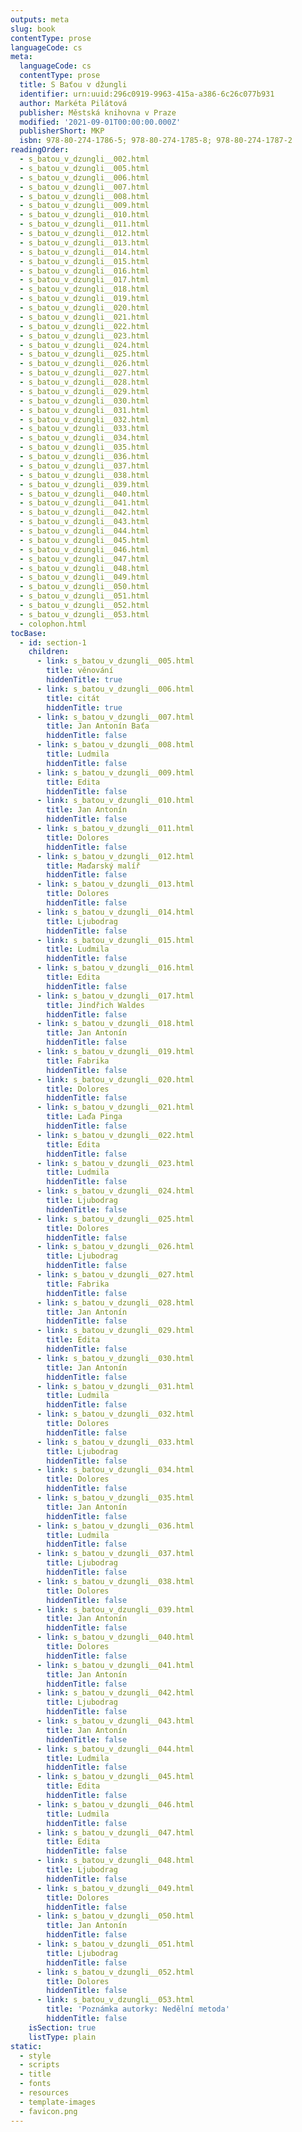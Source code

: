 ```yaml
---
outputs: meta
slug: book
contentType: prose
languageCode: cs
meta:
  languageCode: cs
  contentType: prose
  title: S Baťou v džungli
  identifier: urn:uuid:296c0919-9963-415a-a386-6c26c077b931
  author: Markéta Pilátová
  publisher: Městská knihovna v Praze
  modified: '2021-09-01T00:00:00.000Z'
  publisherShort: MKP
  isbn: 978-80-274-1786-5; 978-80-274-1785-8; 978-80-274-1787-2
readingOrder:
  - s_batou_v_dzungli__002.html
  - s_batou_v_dzungli__005.html
  - s_batou_v_dzungli__006.html
  - s_batou_v_dzungli__007.html
  - s_batou_v_dzungli__008.html
  - s_batou_v_dzungli__009.html
  - s_batou_v_dzungli__010.html
  - s_batou_v_dzungli__011.html
  - s_batou_v_dzungli__012.html
  - s_batou_v_dzungli__013.html
  - s_batou_v_dzungli__014.html
  - s_batou_v_dzungli__015.html
  - s_batou_v_dzungli__016.html
  - s_batou_v_dzungli__017.html
  - s_batou_v_dzungli__018.html
  - s_batou_v_dzungli__019.html
  - s_batou_v_dzungli__020.html
  - s_batou_v_dzungli__021.html
  - s_batou_v_dzungli__022.html
  - s_batou_v_dzungli__023.html
  - s_batou_v_dzungli__024.html
  - s_batou_v_dzungli__025.html
  - s_batou_v_dzungli__026.html
  - s_batou_v_dzungli__027.html
  - s_batou_v_dzungli__028.html
  - s_batou_v_dzungli__029.html
  - s_batou_v_dzungli__030.html
  - s_batou_v_dzungli__031.html
  - s_batou_v_dzungli__032.html
  - s_batou_v_dzungli__033.html
  - s_batou_v_dzungli__034.html
  - s_batou_v_dzungli__035.html
  - s_batou_v_dzungli__036.html
  - s_batou_v_dzungli__037.html
  - s_batou_v_dzungli__038.html
  - s_batou_v_dzungli__039.html
  - s_batou_v_dzungli__040.html
  - s_batou_v_dzungli__041.html
  - s_batou_v_dzungli__042.html
  - s_batou_v_dzungli__043.html
  - s_batou_v_dzungli__044.html
  - s_batou_v_dzungli__045.html
  - s_batou_v_dzungli__046.html
  - s_batou_v_dzungli__047.html
  - s_batou_v_dzungli__048.html
  - s_batou_v_dzungli__049.html
  - s_batou_v_dzungli__050.html
  - s_batou_v_dzungli__051.html
  - s_batou_v_dzungli__052.html
  - s_batou_v_dzungli__053.html
  - colophon.html
tocBase:
  - id: section-1
    children:
      - link: s_batou_v_dzungli__005.html
        title: věnování
        hiddenTitle: true
      - link: s_batou_v_dzungli__006.html
        title: citát
        hiddenTitle: true
      - link: s_batou_v_dzungli__007.html
        title: Jan Antonín Baťa
        hiddenTitle: false
      - link: s_batou_v_dzungli__008.html
        title: Ludmila
        hiddenTitle: false
      - link: s_batou_v_dzungli__009.html
        title: Edita
        hiddenTitle: false
      - link: s_batou_v_dzungli__010.html
        title: Jan Antonín
        hiddenTitle: false
      - link: s_batou_v_dzungli__011.html
        title: Dolores
        hiddenTitle: false
      - link: s_batou_v_dzungli__012.html
        title: Maďarský malíř
        hiddenTitle: false
      - link: s_batou_v_dzungli__013.html
        title: Dolores
        hiddenTitle: false
      - link: s_batou_v_dzungli__014.html
        title: Ljubodrag
        hiddenTitle: false
      - link: s_batou_v_dzungli__015.html
        title: Ludmila
        hiddenTitle: false
      - link: s_batou_v_dzungli__016.html
        title: Edita
        hiddenTitle: false
      - link: s_batou_v_dzungli__017.html
        title: Jindřich Waldes
        hiddenTitle: false
      - link: s_batou_v_dzungli__018.html
        title: Jan Antonín
        hiddenTitle: false
      - link: s_batou_v_dzungli__019.html
        title: Fabrika
        hiddenTitle: false
      - link: s_batou_v_dzungli__020.html
        title: Dolores
        hiddenTitle: false
      - link: s_batou_v_dzungli__021.html
        title: Laďa Pinga
        hiddenTitle: false
      - link: s_batou_v_dzungli__022.html
        title: Edita
        hiddenTitle: false
      - link: s_batou_v_dzungli__023.html
        title: Ludmila
        hiddenTitle: false
      - link: s_batou_v_dzungli__024.html
        title: Ljubodrag
        hiddenTitle: false
      - link: s_batou_v_dzungli__025.html
        title: Dolores
        hiddenTitle: false
      - link: s_batou_v_dzungli__026.html
        title: Ljubodrag
        hiddenTitle: false
      - link: s_batou_v_dzungli__027.html
        title: Fabrika
        hiddenTitle: false
      - link: s_batou_v_dzungli__028.html
        title: Jan Antonín
        hiddenTitle: false
      - link: s_batou_v_dzungli__029.html
        title: Edita
        hiddenTitle: false
      - link: s_batou_v_dzungli__030.html
        title: Jan Antonín
        hiddenTitle: false
      - link: s_batou_v_dzungli__031.html
        title: Ludmila
        hiddenTitle: false
      - link: s_batou_v_dzungli__032.html
        title: Dolores
        hiddenTitle: false
      - link: s_batou_v_dzungli__033.html
        title: Ljubodrag
        hiddenTitle: false
      - link: s_batou_v_dzungli__034.html
        title: Dolores
        hiddenTitle: false
      - link: s_batou_v_dzungli__035.html
        title: Jan Antonín
        hiddenTitle: false
      - link: s_batou_v_dzungli__036.html
        title: Ludmila
        hiddenTitle: false
      - link: s_batou_v_dzungli__037.html
        title: Ljubodrag
        hiddenTitle: false
      - link: s_batou_v_dzungli__038.html
        title: Dolores
        hiddenTitle: false
      - link: s_batou_v_dzungli__039.html
        title: Jan Antonín
        hiddenTitle: false
      - link: s_batou_v_dzungli__040.html
        title: Dolores
        hiddenTitle: false
      - link: s_batou_v_dzungli__041.html
        title: Jan Antonín
        hiddenTitle: false
      - link: s_batou_v_dzungli__042.html
        title: Ljubodrag
        hiddenTitle: false
      - link: s_batou_v_dzungli__043.html
        title: Jan Antonín
        hiddenTitle: false
      - link: s_batou_v_dzungli__044.html
        title: Ludmila
        hiddenTitle: false
      - link: s_batou_v_dzungli__045.html
        title: Edita
        hiddenTitle: false
      - link: s_batou_v_dzungli__046.html
        title: Ludmila
        hiddenTitle: false
      - link: s_batou_v_dzungli__047.html
        title: Edita
        hiddenTitle: false
      - link: s_batou_v_dzungli__048.html
        title: Ljubodrag
        hiddenTitle: false
      - link: s_batou_v_dzungli__049.html
        title: Dolores
        hiddenTitle: false
      - link: s_batou_v_dzungli__050.html
        title: Jan Antonín
        hiddenTitle: false
      - link: s_batou_v_dzungli__051.html
        title: Ljubodrag
        hiddenTitle: false
      - link: s_batou_v_dzungli__052.html
        title: Dolores
        hiddenTitle: false
      - link: s_batou_v_dzungli__053.html
        title: 'Poznámka autorky: Nedělní metoda'
        hiddenTitle: false
    isSection: true
    listType: plain
static:
  - style
  - scripts
  - title
  - fonts
  - resources
  - template-images
  - favicon.png
---
```

